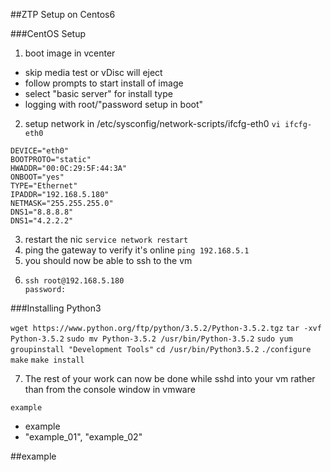 ##ZTP Setup on Centos6

###CentOS Setup
1. boot image in vcenter
  * skip media test or vDisc will eject
* follow prompts to start install of image
* select "basic server" for install type
* logging with root/"password setup in boot"
2. setup network in /etc/sysconfig/network-scripts/ifcfg-eth0
 ``` vi ifcfg-eth0 ```
 ```
 DEVICE="eth0"
 BOOTPROTO="static"
 HWADDR="00:0C:29:5F:44:3A"
 ONBOOT="yes"
 TYPE="Ethernet"
 IPADDR="192.168.5.180"
 NETMASK="255.255.255.0"
 DNS1="8.8.8.8"
 DNS1="4.2.2.2"
 ```
 
3. restart the nic
``` service network restart ```
4. ping the gateway to verify it's online
``` ping 192.168.5.1 ```
5. you should now be able to ssh to the vm
6. ```
   ssh root@192.168.5.180
   password: 
   ``````

###Installing Python3

`wget https://www.python.org/ftp/python/3.5.2/Python-3.5.2.tgz`
`tar -xvf Python-3.5.2`
`sudo mv Python-3.5.2 /usr/bin/Python-3.5.2`
`sudo yum groupinstall "Development Tools"`
`cd /usr/bin/Python3.5.2`
`./configure`
`make`
`make install`

7. The rest of your work can now be done while sshd into your vm rather than from the console window in vmware


 














``` example ```
* example
* "example_01", "example_02"


##example
